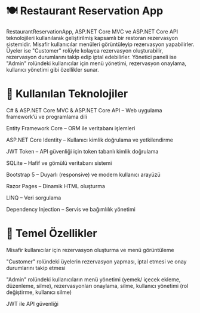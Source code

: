# 🍽️ Restaurant Reservation App
RestaurantReservationApp, ASP.NET Core MVC ve ASP.NET Core API teknolojileri kullanılarak geliştirilmiş kapsamlı bir restoran rezervasyon sistemidir. Misafir kullanıcılar menüleri görüntüleyip rezervasyon yapabilirler. Üyeler ise "Customer" rolüyle kolayca rezervasyon oluşturabilir, rezervasyon durumlarını takip edip iptal edebilirler. Yönetici paneli ise "Admin" rolündeki kullanıcılar için menü yönetimi, rezervasyon onaylama, kullanıcı yönetimi gibi özellikler sunar.

# 🚀 Kullanılan Teknolojiler
C# & ASP.NET Core MVC & ASP.NET Core API – Web uygulama framework’ü ve programlama dili

Entity Framework Core – ORM ile veritabanı işlemleri

ASP.NET Core Identity – Kullanıcı kimlik doğrulama ve yetkilendirme

JWT Token – API güvenliği için token tabanlı kimlik doğrulama

SQLite – Hafif ve gömülü veritabanı sistemi

Bootstrap 5 – Duyarlı (responsive) ve modern kullanıcı arayüzü

Razor Pages – Dinamik HTML oluşturma

LINQ – Veri sorgulama

Dependency Injection – Servis ve bağımlılık yönetimi

# 🎯 Temel Özellikler
Misafir kullanıcılar için rezervasyon oluşturma ve menü görüntüleme

"Customer" rolündeki üyelerin rezervasyon yapması, iptal etmesi ve onay durumlarını takip etmesi

"Admin" rolündeki kullanıcıların menü yönetimi (yemek/ içecek ekleme, düzenleme, silme), rezervasyonları onaylama, silme, kullanıcı yönetimi (rol değiştirme, kullanıcı silme)

JWT ile API güvenliği
